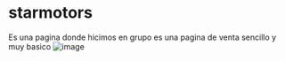 # starmotors
Es una pagina donde hicimos en grupo es una pagina de venta sencillo y muy basico
![image](https://user-images.githubusercontent.com/17814578/192040778-b9d3b91d-97f9-4d55-9563-0ff0e3118e64.png)
